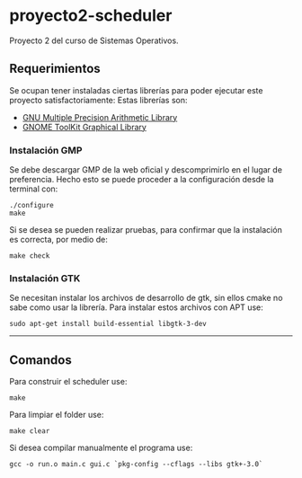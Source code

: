 # proyecto2-scheduler
Proyecto 2 del curso de Sistemas Operativos.

## Requerimientos
Se ocupan tener instaladas ciertas librerías para poder ejecutar este proyecto satisfactoriamente: Estas librerías son:
 *  [GNU Multiple Precision Arithmetic Library](https://gmplib.org/)
 *  [GNOME ToolKit Graphical Library](https://www.gtk.org/)

### Instalación GMP
Se debe descargar GMP de la web oficial y descomprimirlo en el lugar de preferencia. Hecho esto se puede proceder a la configuración desde la terminal con:

    ./configure
    make

Si se desea se pueden realizar pruebas, para confirmar que la instalación es correcta, por medio de:

    make check

### Instalación GTK
Se necesitan instalar los archivos de desarrollo de gtk, sin ellos cmake no sabe como usar la librería. Para instalar estos archivos con APT use:

    sudo apt-get install build-essential libgtk-3-dev
---
## Comandos
Para construir el scheduler use:

    make

Para limpiar el folder use:

    make clear

Si desea compilar manualmente el programa use:

    gcc -o run.o main.c gui.c `pkg-config --cflags --libs gtk+-3.0`
